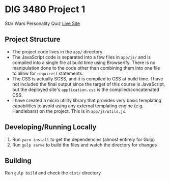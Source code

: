 # DIG 3480 Project 1
Star Wars Personality Quiz [Live Site](https://dig-3480-star-wars-quiz.netlify.com)

## Project Structure
- The project code lives in the `app/` directory.
- The JavaScript code is separated into a few files in `app/js/` and is compiled into a single file at build time using Browserify. There is no manipulation done to the code other than combining them into one file to allow for `require()` statements.
- The CSS is actually SCSS, and it is compiled to CSS at build time. I have not included the final output since the target of this course is JavaScript, but the deployed site's `application.css` is the compiled/concatenated CSS.
- I have created a micro utility library that provides very basic templating capabilities to avoid using any external templating engine (e.g. Handlebars) on the project. This is in `app/js/utils.js`.

## Developing/Running Locally
1. Run `yarn install` to get the dependencies (almost entirely for Gulp)
2. Run `gulp serve` to build the files and watch the directory for changes

## Building
Run `gulp build` and check the `dist/` directory
